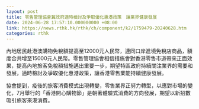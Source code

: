 ```yaml
---
layout: post
title: 零售管理協會冀政府適時檢討及爭取優化惠港政策　讓業界健康發展
date: 2024-06-28 17:57:10.000000000 +08:00
link: https://news.rthk.hk/rthk/ch/component/k2/1759479-20240628.htm
categories: rthk
---
```


內地居民赴港澳購物免稅額提高至12000元人民幣，連同口岸進境免稅店商品，額度合共增至15000元人民幣。零售管理協會相信措施會對香港零售市道帶來正面效果，提高內地旅客免稅額措施邁出重要一步，期望特區政府持續關注業界的需要和發展，適時檢討及爭取優化惠港政策，讓香港零售業能持續健康發展。

協會提到，疫後的旅客消費模式出現轉變，零售業界正努力轉型，以應對市場的變化，7月舉行的「香港開心購物節」是朝著體驗式消費的方向發展，期望以新招數吸引旅客來港消費。
